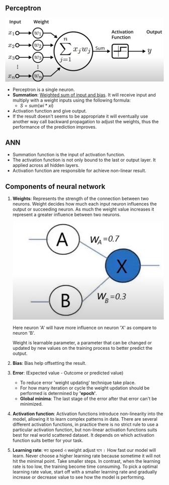 ## Perceptron

![](20240813075255.png)

-   Perceptron is a single neuron.
-   **Summation**: <ins>Weighted sum of input and bias</ins>. It will receive input and multiply with a weight inputs using the following formula:
    -   $S =sum(wi * xi)$
-   Activation function and give output.
-   If the result doesn't seems to be appropriate it will eventually use another way call backward propagation to adjust the weights, thus the performance of the prediction improves.

## ANN

-   Summation function is the input of activation function.
-   The activation function is not only bound to the last or output layer. It applied across all hidden layers.
-   Activation function are responsible for achieve non-linear result.

## Components of neural network

1.  **Weights**: Represents the strength of the connection between two neurons. Weight decides how much each input neuron influences the output or succeeding neuron. As much the weight value increases it represent a greater influence between two neurons.

    ![](20240812082343.png)

    Here neuron 'A' will have more influence on neuron 'X' as compare to neuron 'B'.

    Weight is learnable parameter, a parameter that can be changed or updated by new values on the training process to better predict the output.

2.  **Bias**: Bias help offsetting the result.

3.  **Error**: (Expected value - Outcome or predicted value)

    -   To reduce error 'weight updating' technique take place.
    -   For how many iteration or cycle the weight updation should be performed is determined by **'epoch'**.
    -   **Global minima**: The last stage of the error after that error can't be minimized.

4.  **Activation function**: Activation functions introduce non-linearity into the model, allowing it to learn complex patterns in data. There are several different activation functions, in practice there is no strict rule to use a particular activation function, but non-linear activation functions suits best for real world scattered dataset. It depends on which activation function suits better for your task.

5.  **Learning rate**: কত speed এ weight adjust হবে । How fast our model will learn. Never choose a higher learning rate because sometime it will not hit the minimal point. Take smaller steps. In contrast, when the learning rate is too low, the training become time consuming. To pick a optimal learning rate value, start off with a smaller learning rate and gradually increase or decrease value to see how the model is performing.
